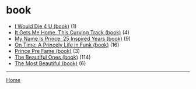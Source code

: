 # book

  * [I Would Die 4 U (book)](./book/i-would-die-4-u/) (1)
  * [It Gets Me Home, This Curving Track (book)](./book/it-gets-me-home-this-curving-track/) (4)
  * [My Name Is Prince: 25 Inspired Years (book)](./book/my-name-is-prince-25-inspired-years/) (9)
  * [On Time: A Princely Life in Funk (book)](./book/on-time-a-princely-life-in-funk/) (16)
  * [Prince Pre Fame (book)](./book/prince-pre-fame/) (3)
  * [The Beautiful Ones (book)](./book/the-beautiful-ones/) (114)
  * [The Most Beautiful (book)](./book/the-most-beautiful/) (6)

----

[Home](../)
